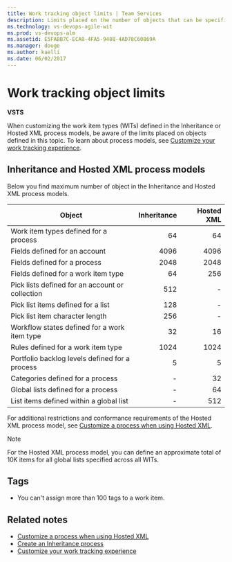 ```yaml
---
title: Work tracking object limits | Team Services 
description: Limits placed on the number of objects that can be specified for the Inheritance and Hosted XML process models for Visual Studio Team Services (VSTS)
ms.technology: vs-devops-agile-wit
ms.prod: vs-devops-alm
ms.assetid: E5FABB7C-ECA8-4FA5-9488-4AD78C60869A  
ms.manager: douge
ms.author: kaelli
ms.date: 06/02/2017
---
```


# Work tracking object limits 

<b>VSTS</b> 

When customizing the work item types (WITs) defined in the Inheritance or Hosted XML process models, be aware of the limits placed on objects defined in this topic. To learn about process models, see [Customize your work tracking experience](customize-work.md).

## Inheritance and Hosted XML process models

Below you find maximum number of object in the Inheritance and Hosted XML process models.

|Object | Inheritance |Hosted XML | 
|-------|------------:|----------:|
| Work item types defined for a process | 64  | 64 |
| Fields defined for an account | 4096  | 4096 |
| Fields defined for a process | 2048  | 2048 |
| Fields defined for a work item type | 64  | 256 |
| Pick lists defined for an account or collection | 512  | - |
| Pick list items defined for a list | 128  | - |
| Pick list item character length | 256  | - |
| Workflow states defined for a work item type | 32  | 16 |
| Rules defined for a work item type | 1024  | 1024 |
| Portfolio backlog levels defined for a process| 5  | 5 |
| Categories defined for a process | - | 32 | 
| Global lists defined for a process | - | 64  |
| List items defined within a global list | - | 512 | 

For additional restrictions and conformance requirements of the Hosted XML process model, see [Customize a process when using Hosted XML](../import-process/customize-process.md).

>[!NOTE]  
>For the Hosted XML process model, you can define an approximate total of 10K items for all global lists specified across all WITs. 
 
## Tags
- You can't assign more than 100 tags to a work item.

## Related notes

- [Customize a process when using Hosted XML](../import-process/customize-process.md)
- [Create an Inheritance process](../process/manage-process.md)
- [Customize your work tracking experience](customize-work.md)